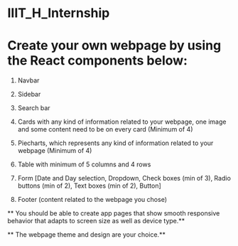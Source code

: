 # IIIT_H_Internship

# Create your own webpage by using the React components below:

1. Navbar

2. Sidebar

3. Search bar

4. Cards with any kind of information related to your webpage, one image and some content need to be on every card (Minimum of 4)

5. Piecharts, which represents any kind of information related to your webpage (Minimum of 4)

6. Table with minimum of 5 columns and 4 rows

7. Form [Date and Day selection, Dropdown, Check boxes (min of 3), Radio buttons (min of 2), Text boxes (min of 2), Button]

8. Footer (content related to the webpage you chose)

** You should be able to create app pages that show smooth responsive behavior that adapts to screen size as well as device type.**

** The webpage theme and design are your choice.**
